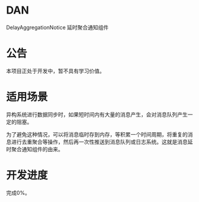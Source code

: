 # DAN
DelayAggregationNotice 
延时聚合通知组件

# 公告
本项目正处于开发中，暂不具有学习价值。
# 适用场景
异构系统进行数据同步时，如果短时间内有大量的消息产生，会对消息队列产生一定的阻塞。

为了避免这种情况，可以将消息临时存到内存，等积累一个时间周期，将重复的消息进行去重聚合等操作，然后再一次性推送到消息队列或日志系统。这就是消息延时聚合通知组件的由来。
# 开发进度
完成0%。
